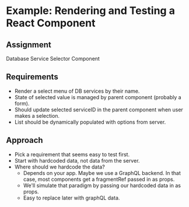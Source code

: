 # Example: Rendering and Testing a React Component

## Assignment

Database Service Selector Component

## Requirements

- Render a select menu of DB services by their name.
- State of selected value is managed by parent component (probably a form).
- Should update selected serviceID in the parent component when user makes a selection.
- List should be dynamically populated with options from server.

## Approach

- Pick a requirement that seems easy to test first.
- Start with hardcoded data, not data from the server.
- Where should we hardcode the data?
  - Depends on your app. Maybe we use a GraphQL backend. In that case, most components get a fragmentRef passed in as props.
  - We'll simulate that paradigm by passing our hardcoded data in as props.
  - Easy to replace later with graphQL data.
